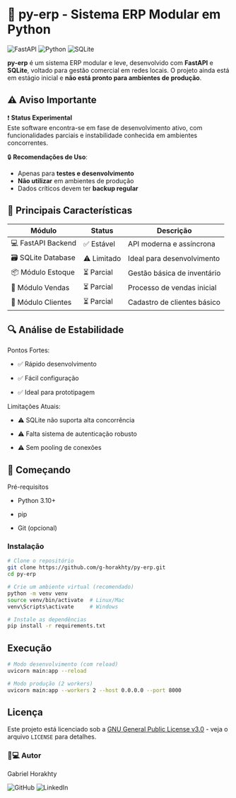 # 🚀 py-erp - Sistema ERP Modular em Python

![FastAPI](https://img.shields.io/badge/FastAPI-005571?style=for-the-badge&logo=fastapi)
![Python](https://img.shields.io/badge/python-3670A0?style=for-the-badge&logo=python&logoColor=ffdd54)
![SQLite](https://img.shields.io/badge/sqlite-%2307405e.svg?style=for-the-badge&logo=sqlite&logoColor=white)

**py-erp** é um sistema ERP modular e leve, desenvolvido com **FastAPI** e **SQLite**, voltado para gestão comercial em redes locais. O projeto ainda está em estágio inicial e **não está pronto para ambientes de produção**.

## ⚠️ Aviso Importante

❗ **Status Experimental**  
Este software encontra-se em fase de desenvolvimento ativo, com funcionalidades parciais e instabilidade conhecida em ambientes concorrentes.

🔒 **Recomendações de Uso**:
- Apenas para **testes e desenvolvimento**
- **Não utilizar** em ambientes de produção
- Dados críticos devem ter **backup regular**

## 🌟 Principais Características

| Módulo         | Status       | Descrição                          |
|----------------|-------------|-----------------------------------|
| 💻 FastAPI Backend | ✅ Estável   | API moderna e assíncrona          |
| 🗃️ SQLite Database | ⚠️ Limitado | Ideal para desenvolvimento        |
| 📦 Módulo Estoque  | ⏳ Parcial   | Gestão básica de inventário       |
| 🛒 Módulo Vendas   | ⏳ Parcial   | Processo de vendas inicial        |
| 👥 Módulo Clientes | ⏳ Parcial   | Cadastro de clientes básico       |

## 🔍 Análise de Estabilidade
Pontos Fortes:

- ✅ Rápido desenvolvimento

- ✅ Fácil configuração

- ✅ Ideal para prototipagem

Limitações Atuais:

- ⚠️ SQLite não suporta alta concorrência

- ⚠️ Falta sistema de autenticação robusto

- ⚠️ Sem pooling de conexões

## 🚀 Começando
Pré-requisitos
- Python 3.10+

- pip

- Git (opcional)

### Instalação
```sh
# Clone o repositório
git clone https://github.com/g-horakhty/py-erp.git
cd py-erp

# Crie um ambiente virtual (recomendado)
python -m venv venv
source venv/bin/activate  # Linux/Mac
venv\Scripts\activate     # Windows

# Instale as dependências
pip install -r requirements.txt
```

## Execução
```sh
# Modo desenvolvimento (com reload)
uvicorn main:app --reload

# Modo produção (2 workers)
uvicorn main:app --workers 2 --host 0.0.0.0 --port 8000
```
## Licença

Este projeto está licenciado sob a [GNU General Public License v3.0](LICENSE) - veja o arquivo `LICENSE` para detalhes.

### 👨💻 Autor
Gabriel Horakhty

![GitHub](https://img.shields.io/badge/github-%2523121011.svg?style=for-the-badge&logo=github&logoColor=white)
![LinkedIn](https://img.shields.io/badge/linkedin-%25230077B5.svg?style=for-the-badge&logo=linkedin&logoColor=white)
